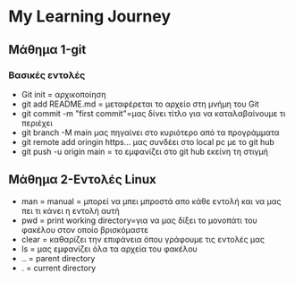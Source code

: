 # My Learning Journey

## Μάθημα 1-git

### Βασικές εντολές 
- Git init = αρχικοποίηση
- git add README.md = μεταφέρεται το αρχείο στη μνήμη του Git
- git commit -m "first commit"=μας δίνει τίτλο για να καταλαβαίνουμε τι περιέχει
- git branch -M main μας πηγαίνει στο κυριότερο από τα προγράμματα
- git remote add oringin https... μας συνδέει στο local pc με το git hub
- git push -u origin main = το εμφανίζει στο git hub εκείνη τη στιγμή

## Μάθημα 2-Εντολές Linux
- man = manual = μπορεί να μπει μπροστά απο κάθε εντολή και να μας πει τι κάνει η εντολή αυτή
- pwd = print working directory=για να μας δίξει το μονοπάτι του φακέλου στον οποίο βρισκόμαστε
- clear = καθαρίζει την επιφάνεια όπου γράφουμε τις εντολές μας
- ls = μας εμφανίζει όλα τα αρχεία του φακέλου
- .. = parent directory
- . = current directory